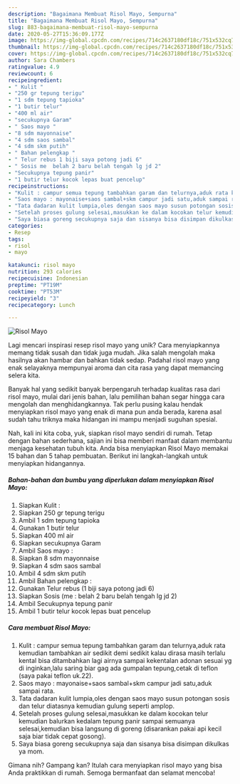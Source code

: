 ```yaml
---
description: "Bagaimana Membuat Risol Mayo, Sempurna"
title: "Bagaimana Membuat Risol Mayo, Sempurna"
slug: 883-bagaimana-membuat-risol-mayo-sempurna
date: 2020-05-27T15:36:09.177Z
image: https://img-global.cpcdn.com/recipes/714c2637180df18c/751x532cq70/risol-mayo-foto-resep-utama.jpg
thumbnail: https://img-global.cpcdn.com/recipes/714c2637180df18c/751x532cq70/risol-mayo-foto-resep-utama.jpg
cover: https://img-global.cpcdn.com/recipes/714c2637180df18c/751x532cq70/risol-mayo-foto-resep-utama.jpg
author: Sara Chambers
ratingvalue: 4.9
reviewcount: 6
recipeingredient:
- " Kulit "
- "250 gr tepung terigu"
- "1 sdm tepung tapioka"
- "1 butir telur"
- "400 ml air"
- "secukupnya Garam"
- " Saos mayo "
- "8 sdm mayonnaise"
- "4 sdm saos sambal"
- "4 sdm skm putih"
- " Bahan pelengkap "
- " Telur rebus 1 biji saya potong jadi 6"
- " Sosis me  belah 2 baru belah tengah lg jd 2"
- "Secukupnya tepung panir"
- "1 butir telur kocok lepas buat pencelup"
recipeinstructions:
- "Kulit : campur semua tepung tambahkan garam dan telurnya,aduk rata kemudian tambahkan air sedikit demi sedikit kalau dirasa masih terlalu kental bisa ditambahkan lagi airnya sampai kekentalan adonan sesuai yg di inginkan,lalu saring biar gag ada gumpalan tepung,cetak di teflon (saya pakai teflon uk.22)."
- "Saos mayo : mayonaise+saos sambal+skm campur jadi satu,aduk sampai rata."
- "Tata dadaran kulit lumpia,oles dengan saos mayo susun potongan sosis dan telur diatasnya kemudian gulung seperti amplop."
- "Setelah proses gulung selesai,masukkan ke dalam kocokan telur kemudian balurkan kedalam tepung panir sampai semuanya selesai,kemudian bisa langsung di goreng (disarankan pakai api kecil saja biar tidak cepat gosong)."
- "Saya biasa goreng secukupnya saja dan sisanya bisa disimpan dikulkas ya mom."
categories:
- Resep
tags:
- risol
- mayo

katakunci: risol mayo 
nutrition: 293 calories
recipecuisine: Indonesian
preptime: "PT19M"
cooktime: "PT53M"
recipeyield: "3"
recipecategory: Lunch

---
```



![Risol Mayo](https://img-global.cpcdn.com/recipes/714c2637180df18c/751x532cq70/risol-mayo-foto-resep-utama.jpg)

Lagi mencari inspirasi resep risol mayo yang unik? Cara menyiapkannya memang tidak susah dan tidak juga mudah. Jika salah mengolah maka hasilnya akan hambar dan bahkan tidak sedap. Padahal risol mayo yang enak selayaknya mempunyai aroma dan cita rasa yang dapat memancing selera kita.



Banyak hal yang sedikit banyak berpengaruh terhadap kualitas rasa dari risol mayo, mulai dari jenis bahan, lalu pemilihan bahan segar hingga cara mengolah dan menghidangkannya. Tak perlu pusing kalau hendak menyiapkan risol mayo yang enak di mana pun anda berada, karena asal sudah tahu triknya maka hidangan ini mampu menjadi suguhan spesial.


Nah, kali ini kita coba, yuk, siapkan risol mayo sendiri di rumah. Tetap dengan bahan sederhana, sajian ini bisa memberi manfaat dalam membantu menjaga kesehatan tubuh kita. Anda bisa menyiapkan Risol Mayo memakai 15 bahan dan 5 tahap pembuatan. Berikut ini langkah-langkah untuk menyiapkan hidangannya.

<!--inarticleads1-->

##### Bahan-bahan dan bumbu yang diperlukan dalam menyiapkan Risol Mayo:

1. Siapkan  Kulit :
1. Siapkan 250 gr tepung terigu
1. Ambil 1 sdm tepung tapioka
1. Gunakan 1 butir telur
1. Siapkan 400 ml air
1. Siapkan secukupnya Garam
1. Ambil  Saos mayo :
1. Siapkan 8 sdm mayonnaise
1. Siapkan 4 sdm saos sambal
1. Ambil 4 sdm skm putih
1. Ambil  Bahan pelengkap :
1. Gunakan  Telur rebus (1 biji saya potong jadi 6)
1. Siapkan  Sosis (me : belah 2 baru belah tengah lg jd 2)
1. Ambil Secukupnya tepung panir
1. Ambil 1 butir telur kocok lepas buat pencelup




<!--inarticleads2-->

##### Cara membuat Risol Mayo:

1. Kulit : campur semua tepung tambahkan garam dan telurnya,aduk rata kemudian tambahkan air sedikit demi sedikit kalau dirasa masih terlalu kental bisa ditambahkan lagi airnya sampai kekentalan adonan sesuai yg di inginkan,lalu saring biar gag ada gumpalan tepung,cetak di teflon (saya pakai teflon uk.22).
1. Saos mayo : mayonaise+saos sambal+skm campur jadi satu,aduk sampai rata.
1. Tata dadaran kulit lumpia,oles dengan saos mayo susun potongan sosis dan telur diatasnya kemudian gulung seperti amplop.
1. Setelah proses gulung selesai,masukkan ke dalam kocokan telur kemudian balurkan kedalam tepung panir sampai semuanya selesai,kemudian bisa langsung di goreng (disarankan pakai api kecil saja biar tidak cepat gosong).
1. Saya biasa goreng secukupnya saja dan sisanya bisa disimpan dikulkas ya mom.




Gimana nih? Gampang kan? Itulah cara menyiapkan risol mayo yang bisa Anda praktikkan di rumah. Semoga bermanfaat dan selamat mencoba!
